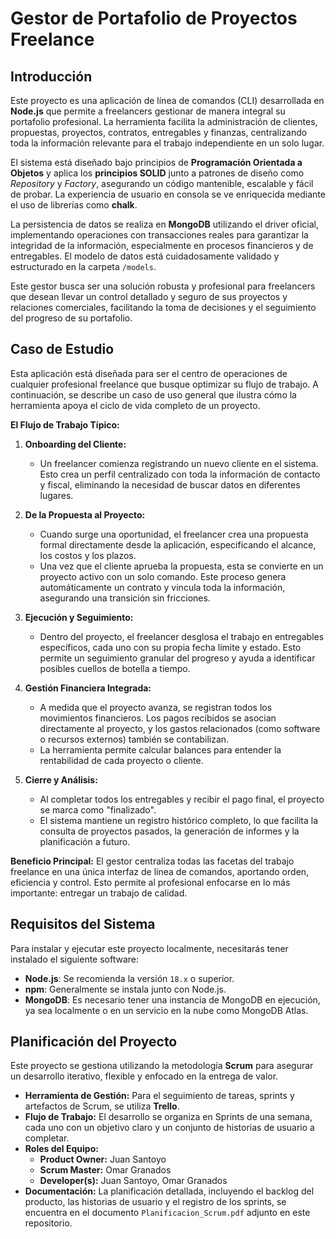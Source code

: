 # Gestor de Portafolio de Proyectos Freelance

## Introducción

Este proyecto es una aplicación de línea de comandos (CLI) desarrollada en **Node.js** que permite a freelancers gestionar de manera integral su portafolio profesional. La herramienta facilita la administración de clientes, propuestas, proyectos, contratos, entregables y finanzas, centralizando toda la información relevante para el trabajo independiente en un solo lugar.

El sistema está diseñado bajo principios de **Programación Orientada a Objetos** y aplica los **principios SOLID** junto a patrones de diseño como *Repository* y *Factory*, asegurando un código mantenible, escalable y fácil de probar. La experiencia de usuario en consola se ve enriquecida mediante el uso de librerías como **chalk**.

La persistencia de datos se realiza en **MongoDB** utilizando el driver oficial, implementando operaciones con transacciones reales para garantizar la integridad de la información, especialmente en procesos financieros y de entregables. El modelo de datos está cuidadosamente validado y estructurado en la carpeta `/models`.

Este gestor busca ser una solución robusta y profesional para freelancers que desean llevar un control detallado y seguro de sus proyectos y relaciones comerciales, facilitando la toma de decisiones y el seguimiento del progreso de su portafolio.

## Caso de Estudio

Esta aplicación está diseñada para ser el centro de operaciones de cualquier profesional freelance que busque optimizar su flujo de trabajo. A continuación, se describe un caso de uso general que ilustra cómo la herramienta apoya el ciclo de vida completo de un proyecto.

**El Flujo de Trabajo Típico:**

1.  **Onboarding del Cliente:**
    *   Un freelancer comienza registrando un nuevo cliente en el sistema. Esto crea un perfil centralizado con toda la información de contacto y fiscal, eliminando la necesidad de buscar datos en diferentes lugares.

2.  **De la Propuesta al Proyecto:**
    *   Cuando surge una oportunidad, el freelancer crea una propuesta formal directamente desde la aplicación, especificando el alcance, los costos y los plazos.
    *   Una vez que el cliente aprueba la propuesta, esta se convierte en un proyecto activo con un solo comando. Este proceso genera automáticamente un contrato y vincula toda la información, asegurando una transición sin fricciones.

3.  **Ejecución y Seguimiento:**
    *   Dentro del proyecto, el freelancer desglosa el trabajo en entregables específicos, cada uno con su propia fecha límite y estado. Esto permite un seguimiento granular del progreso y ayuda a identificar posibles cuellos de botella a tiempo.

4.  **Gestión Financiera Integrada:**
    *   A medida que el proyecto avanza, se registran todos los movimientos financieros. Los pagos recibidos se asocian directamente al proyecto, y los gastos relacionados (como software o recursos externos) también se contabilizan.
    *   La herramienta permite calcular balances para entender la rentabilidad de cada proyecto o cliente.

5.  **Cierre y Análisis:**
    *   Al completar todos los entregables y recibir el pago final, el proyecto se marca como "finalizado".
    *   El sistema mantiene un registro histórico completo, lo que facilita la consulta de proyectos pasados, la generación de informes y la planificación a futuro.

**Beneficio Principal:**
El gestor centraliza todas las facetas del trabajo freelance en una única interfaz de línea de comandos, aportando orden, eficiencia y control. Esto permite al profesional enfocarse en lo más importante: entregar un trabajo de calidad.

## Requisitos del Sistema

Para instalar y ejecutar este proyecto localmente, necesitarás tener instalado el siguiente software:

-   **Node.js**: Se recomienda la versión `18.x` o superior.
-   **npm**: Generalmente se instala junto con Node.js.
-   **MongoDB**: Es necesario tener una instancia de MongoDB en ejecución, ya sea localmente o en un servicio en la nube como MongoDB Atlas.

## Planificación del Proyecto

Este proyecto se gestiona utilizando la metodología **Scrum** para asegurar un desarrollo iterativo, flexible y enfocado en la entrega de valor.

-   **Herramienta de Gestión:** Para el seguimiento de tareas, sprints y artefactos de Scrum, se utiliza **Trello**.
-   **Flujo de Trabajo:** El desarrollo se organiza en Sprints de una semana, cada uno con un objetivo claro y un conjunto de historias de usuario a completar.
-   **Roles del Equipo:**
    -   **Product Owner:** Juan Santoyo
    -   **Scrum Master:** Omar Granados
    -   **Developer(s):** Juan Santoyo, Omar Granados
-   **Documentación:** La planificación detallada, incluyendo el backlog del producto, las historias de usuario y el registro de los sprints, se encuentra en el documento `Planificacion_Scrum.pdf` adjunto en este repositorio.



